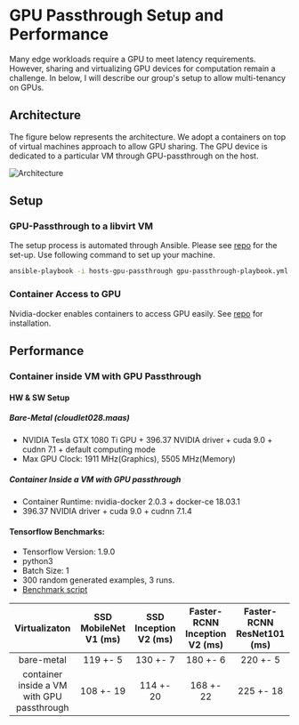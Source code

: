 # GPU Passthrough Setup and Performance

Many edge workloads require a GPU to meet latency requirements. However, sharing
and virtualizing GPU devices for computation remain a challenge. In below, I
will describe our group's setup to allow multi-tenancy on GPUs.

## Architecture

The figure below represents the architecture. We adopt a containers on top of
virtual machines approach to allow GPU sharing. The GPU device is dedicated to a
particular VM through GPU-passthrough on the host.

![Architecture](https://github.com/cmusatyalab/elijah-openstack/blob/gpu/cloudlet-gateway/GPU-Support-in-Cloudlet.png)

## Setup

### GPU-Passthrough to a libvirt VM

The setup process is automated through Ansible. Please see [repo](https://github.com/junjuew/ansible-dotfiles/) for the
set-up. Use following command to set up your machine.

```bash
ansible-playbook -i hosts-gpu-passthrough gpu-passthrough-playbook.yml
```

### Container Access to GPU

Nvidia-docker enables containers to access GPU easily. See [repo](https://github.com/junjuew/ansible-dotfiles/) for installation.

## Performance

### Container inside VM with GPU Passthrough

#### HW & SW Setup

##### Bare-Metal (cloudlet028.maas)

* NVIDIA Tesla GTX 1080 Ti GPU + 396.37 NVIDIA driver + cuda 9.0 + cudnn 7.1 +
  default computing mode
* Max GPU Clock: 1911 MHz(Graphics), 5505 MHz(Memory)

##### Container Inside a VM with GPU passthrough

* Container Runtime: nvidia-docker 2.0.3 + docker-ce 18.03.1
* 396.37 NVIDIA driver + cuda 9.0 + cudnn 7.1.4

#### Tensorflow Benchmarks:

* Tensorflow Version: 1.9.0
* python3
* Batch Size: 1
* 300 random generated examples, 3 runs.
* [Benchmark script](https://gist.github.com/junjuew/82d3b0d513e3debd2d453ee07505d32e)

| Virtualizaton |   SSD MobileNet V1 (ms)      | SSD Inception V2 (ms)    | Faster-RCNN Inception V2 (ms) | Faster-RCNN ResNet101 (ms)  |
|:-------------:|:----------------------------:|:------------------------:|:-----------------------------:|:---------------------------:|
| bare-metal | 119  +- 5     | 130 +- 7 | 180 +- 6 | 220 +- 5 |
| container inside a VM with GPU passthrough | 108  +- 19     | 114 +- 20 | 168 +- 22 | 225 +- 18 |

<!---
Results on cloudlet001 with Tesla K40c
The clock is set to max clock speed: 875MHz(Graphics),3004MHz(Memory)
Software stack should be similar to above.

| Virtualizaton |   SSD MobileNet V1 (ms)      | SSD Inception V2 (ms)    | Faster-RCNN Inception V2 (ms) | Faster-RCNN ResNet101 (ms)  |
|:-------------:|:----------------------------:|:------------------------:|:-----------------------------:|:---------------------------:|
| bare-metal | 117, std 5      | 134, std 4 | 233, std 6 | 428, std 4 |
| container inside a VM with GPU passthrough | 104, std 20     | 128, std 16 | 227, std 16 | 412, std 13 |
-->